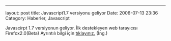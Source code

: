 ---
layout: post
title: Javascript1.7 versiyonu geliyor
Date: 2006-07-13 23:36
Category: Haberler, Javascript

Javascirpt 1.7 versiyonun geliyor. İlk destekleyen web tarayıcısı
Firefox2.0(Beta) Ayrıntılı bilgi için [tıklayınız.][] (İng.)

  [tıklayınız.]: http://developer.mozilla.org/en/docs/New_in_JavaScript_1.7
